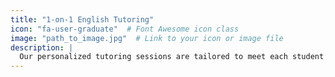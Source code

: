 ```yaml
---
title: "1-on-1 English Tutoring"
icon: "fa-user-graduate"  # Font Awesome icon class
image: "path_to_image.jpg"  # Link to your icon or image file
description: |
  Our personalized tutoring sessions are tailored to meet each student’s unique needs. Whether it's assistance with essays, school assignments, or general writing skills, we provide in-depth support that adapts to your pace and goals. This flexible tutoring option helps students improve their understanding of English, boost confidence, and refine their writing abilities.
---
```

